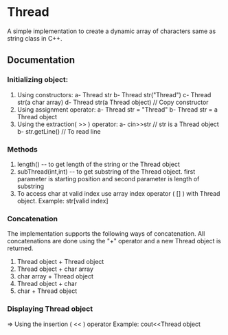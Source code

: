 # Thread

A simple implementation to create a dynamic array of characters same as string class in C++.

## Documentation

### Initializing object:

1. Using constructors:
    a- Thread str
    b- Thread str("Thread")
    c- Thread str(a char array)
    d- Thread str(a Thread object)    // Copy constructor
2. Using assignment operator:
    a- Thread str = "Thread"
    b- Thread str = a Thread object
3. Using the extraction( >> ) operator:
    a- cin>>str                      // str is a Thread object
    b- str.getLine()                // To read line
    
### Methods

1. length() -- to get length of the string or the Thread object
2. subThread(int,int)  -- to get substring of the Thread object.
        first parameter is starting position and second parameter is length of substring
3. To access char at valid index use array index operator ( [] ) with Thread object.
      Example: str[valid index]
        
### Concatenation

The implementation supports the following ways of concatenation.
All concatenations are done using the "+" operator and a new Thread object is returned.

1. Thread object + Thread object
2. Thread object + char array
3. char array + Thread object
4. Thread object + char
5. char + Thread object

### Displaying Thread object

=> Using the insertion ( << ) operator
      Example: cout<<Thread object
